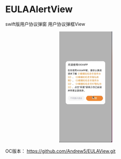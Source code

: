 # EULAAlertView
swift版用户协议弹窗
用户协议弹框View 
<p align="center">
<img width=33% alt="wx20170601-170002 2x" src="https://github.com/Andrew5/EULAView/blob/main/截屏2021-10-27%20上午4.26.59.png"> 
  
</p>

OC版本： https://github.com/Andrew5/EULAView.git
